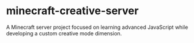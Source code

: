 # minecraft-creative-server
A Minecraft server project focused on learning advanced JavaScript while developing a custom creative mode dimension.

